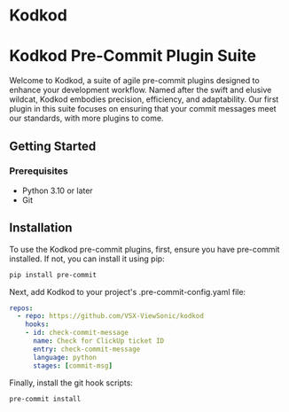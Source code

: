 # Kodkod
# Kodkod Pre-Commit Plugin Suite
Welcome to Kodkod, a suite of agile pre-commit plugins designed to enhance your development workflow. Named after the swift and elusive wildcat, Kodkod embodies precision, efficiency, and adaptability. Our first plugin in this suite focuses on ensuring that your commit messages meet our standards, with more plugins to come.

## Getting Started
### Prerequisites
* Python 3.10 or later
* Git
## Installation
To use the Kodkod pre-commit plugins, first, ensure you have pre-commit installed. If not, you can install it using pip:

```bash
pip install pre-commit
```

Next, add Kodkod to your project's .pre-commit-config.yaml file:

```yaml
repos:
  - repo: https://github.com/VSX-ViewSonic/kodkod
    hooks:
    - id: check-commit-message
      name: Check for ClickUp ticket ID
      entry: check-commit-message
      language: python
      stages: [commit-msg]
```
Finally, install the git hook scripts:

```bash
pre-commit install
```
